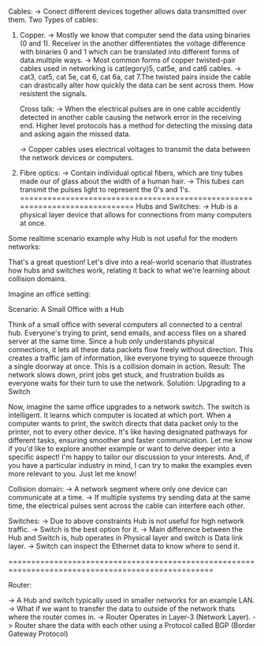 Cables:
-> Conect different devices together allows data transmitted over them.
Two Types of cables:
1. Copper.
   -> Mostly we know that computer send the data using binaries (0 and 1). Receiver in the another differentiates the voltage difference with binaries 0 and 1 which can be translated into different forms of data.multiple ways.
   -> Most common forms of copper twisted-pair cables used in networking is cat(egory)5, cat5e, and cat6 cables.
   -> cat3, cat5, cat 5e, cat 6, cat 6a, cat 7.The twisted pairs inside the cable can drastically alter how quickly the data can be sent across them. How resistent the signals.

   Cross talk:
   -> When the electrical pulses are in one cable accidently detected in another cable causing the network error in the receiving end. Higher level protocols has a method for detecting the missing data and asking again
   the missed data.

   -> Copper cables uses electrical voltages to transmit the data between the network devices or computers. 
   
2. Fibre optics:
   -> Contain individual optical fibers, which are tiny tubes made our of glass about the width of a human hair.
   -> This tubes can transmit the pulses light to represent the 0's and 1's.
============================================================================
Hubs and Switches:
-> Hub is a physical layer device that allows for connections from many computers at once.

Some realtime scenario example why Hub is not useful for the modern networks:

That's a great question!  Let's dive into a real-world scenario that illustrates how hubs and switches work, relating it back to what we're learning about collision domains.

Imagine an office setting:

Scenario:  A Small Office with a Hub 

Think of a small office with several computers all connected to a central hub.
Everyone's trying to print, send emails, and access files on a shared server at the same time.
Since a hub only understands physical connections, it lets all these data packets flow freely without direction.
This creates a traffic jam of information, like everyone trying to squeeze through a single doorway at once. This is a collision domain in action.
Result: The network slows down, print jobs get stuck, and frustration builds as everyone waits for their turn to use the network.
Solution: Upgrading to a Switch

Now, imagine the same office upgrades to a network switch.
The switch is intelligent. It learns which computer is located at which port.
When a computer wants to print, the switch directs that data packet only to the printer, not to every other device.
It's like having designated pathways for different tasks, ensuring smoother and faster communication.
Let me know if you'd like to explore another example or want to delve deeper into a specific aspect! I'm happy to tailor our discussion to your interests.  And, if you have a particular industry in mind, I can try to make the examples even more relevant to you. Just let me know! 

Collision domain:
-> A network segment where only one device can communicate at a time.
-> If multiple systems try sending data at the same time, the electrical pulses sent across the cable can interfere each other. 

Switches: 
-> Due to above constraints Hub is not useful for high network traffic. 
-> Switch is the best option for it. 
-> Main difference between the Hub and Switch is, hub operates in Physical layer and switch is Data link layer. 
-> Switch can inspect the Ethernet data to know where to send it. 

===================================================================================================

Router:

-> A Hub and switch typically used in smaller networks for an example LAN. 
-> What if we want to transfer the data to outside of the network thats where the router comes in. 
-> Router Operates in Layer-3 (Network Layer). 
-> Router share the data with each other using a Protocol called BGP (Border Gateway Protocol)

